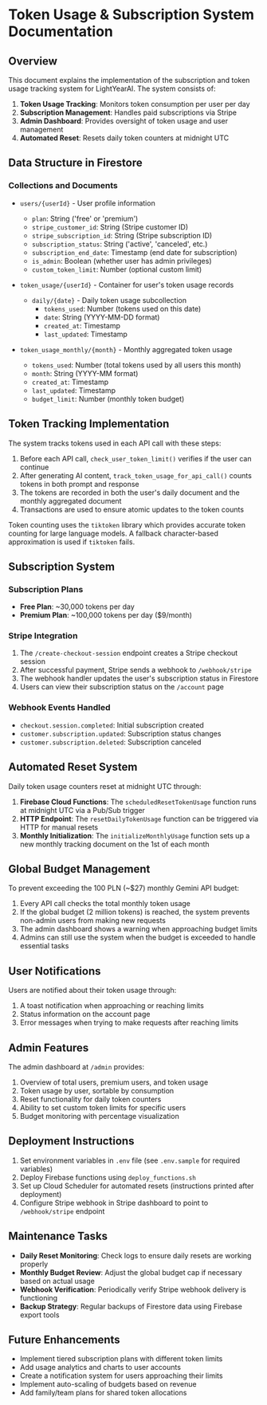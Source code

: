 # Token Usage & Subscription System Documentation

## Overview

This document explains the implementation of the subscription and token usage tracking system for LightYearAI. The system consists of:

1. **Token Usage Tracking**: Monitors token consumption per user per day
2. **Subscription Management**: Handles paid subscriptions via Stripe
3. **Admin Dashboard**: Provides oversight of token usage and user management
4. **Automated Reset**: Resets daily token counters at midnight UTC

## Data Structure in Firestore

### Collections and Documents

- `users/{userId}` - User profile information
  - `plan`: String ('free' or 'premium')
  - `stripe_customer_id`: String (Stripe customer ID)
  - `stripe_subscription_id`: String (Stripe subscription ID)
  - `subscription_status`: String ('active', 'canceled', etc.)
  - `subscription_end_date`: Timestamp (end date for subscription)
  - `is_admin`: Boolean (whether user has admin privileges)
  - `custom_token_limit`: Number (optional custom limit)

- `token_usage/{userId}` - Container for user's token usage records
  - `daily/{date}` - Daily token usage subcollection
    - `tokens_used`: Number (tokens used on this date)
    - `date`: String (YYYY-MM-DD format)
    - `created_at`: Timestamp
    - `last_updated`: Timestamp

- `token_usage_monthly/{month}` - Monthly aggregated token usage
  - `tokens_used`: Number (total tokens used by all users this month)
  - `month`: String (YYYY-MM format)
  - `created_at`: Timestamp
  - `last_updated`: Timestamp
  - `budget_limit`: Number (monthly token budget)

## Token Tracking Implementation

The system tracks tokens used in each API call with these steps:

1. Before each API call, `check_user_token_limit()` verifies if the user can continue
2. After generating AI content, `track_token_usage_for_api_call()` counts tokens in both prompt and response
3. The tokens are recorded in both the user's daily document and the monthly aggregated document
4. Transactions are used to ensure atomic updates to the token counts

Token counting uses the `tiktoken` library which provides accurate token counting for large language models. A fallback character-based approximation is used if `tiktoken` fails.

## Subscription System

### Subscription Plans

- **Free Plan**: ~30,000 tokens per day
- **Premium Plan**: ~100,000 tokens per day ($9/month)

### Stripe Integration

1. The `/create-checkout-session` endpoint creates a Stripe checkout session
2. After successful payment, Stripe sends a webhook to `/webhook/stripe`
3. The webhook handler updates the user's subscription status in Firestore
4. Users can view their subscription status on the `/account` page

### Webhook Events Handled

- `checkout.session.completed`: Initial subscription created
- `customer.subscription.updated`: Subscription status changes
- `customer.subscription.deleted`: Subscription canceled

## Automated Reset System

Daily token usage counters reset at midnight UTC through:

1. **Firebase Cloud Functions**: The `scheduledResetTokenUsage` function runs at midnight UTC via a Pub/Sub trigger
2. **HTTP Endpoint**: The `resetDailyTokenUsage` function can be triggered via HTTP for manual resets
3. **Monthly Initialization**: The `initializeMonthlyUsage` function sets up a new monthly tracking document on the 1st of each month

## Global Budget Management

To prevent exceeding the 100 PLN (~$27) monthly Gemini API budget:

1. Every API call checks the total monthly token usage
2. If the global budget (2 million tokens) is reached, the system prevents non-admin users from making new requests
3. The admin dashboard shows a warning when approaching budget limits
4. Admins can still use the system when the budget is exceeded to handle essential tasks

## User Notifications

Users are notified about their token usage through:

1. A toast notification when approaching or reaching limits
2. Status information on the account page
3. Error messages when trying to make requests after reaching limits

## Admin Features

The admin dashboard at `/admin` provides:

1. Overview of total users, premium users, and token usage
2. Token usage by user, sortable by consumption
3. Reset functionality for daily token counters
4. Ability to set custom token limits for specific users
5. Budget monitoring with percentage visualization

## Deployment Instructions

1. Set environment variables in `.env` file (see `.env.sample` for required variables)
2. Deploy Firebase functions using `deploy_functions.sh`
3. Set up Cloud Scheduler for automated resets (instructions printed after deployment)
4. Configure Stripe webhook in Stripe dashboard to point to `/webhook/stripe` endpoint

## Maintenance Tasks

- **Daily Reset Monitoring**: Check logs to ensure daily resets are working properly
- **Monthly Budget Review**: Adjust the global budget cap if necessary based on actual usage
- **Webhook Verification**: Periodically verify Stripe webhook delivery is functioning
- **Backup Strategy**: Regular backups of Firestore data using Firebase export tools

## Future Enhancements

- Implement tiered subscription plans with different token limits
- Add usage analytics and charts to user accounts
- Create a notification system for users approaching their limits
- Implement auto-scaling of budgets based on revenue
- Add family/team plans for shared token allocations